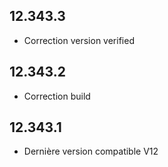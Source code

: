## 12.343.3
- Correction version verified
## 12.343.2
- Correction build
## 12.343.1
- Dernière version compatible V12